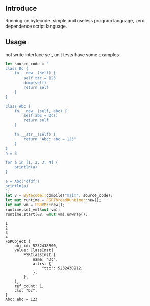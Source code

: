 ## Introduce
Running on bytecode, simple and useless program language, zero dependence script language.
## Usage

not write interface yet, unit tests have some examples

```Rust
let source_code = "
class Dc {
    fn __new__(self) {
        self.ttc = 123
        dump(self)
        return self
    }
}

class Abc {
    fn __new__(self, abc) {
        self.abc = Dc()
        return self
    }

    fn __str__(self) {
        return 'Abc: abc = 123'
    }
}
a = 3

for a in [1, 2, 3, 4] {
    println(a)
}

a = Abc('dfdf')
println(a)
";
let v = Bytecode::compile("main", source_code);
let mut runtime = FSRThreadRuntime::new();
let mut vm = FSRVM::new();
runtime.set_vm(&mut vm);
runtime.start(&v, &mut vm).unwrap();
```

```
1
2
3
4
FSRObject {
    obj_id: 5232438800,
    value: ClassInst(
        FSRClassInst {
            name: "Dc",
            attrs: {
                "ttc": 5232438912,
            },
        },
    ),
    ref_count: 1,
    cls: "Dc",
}
Abc: abc = 123
```
